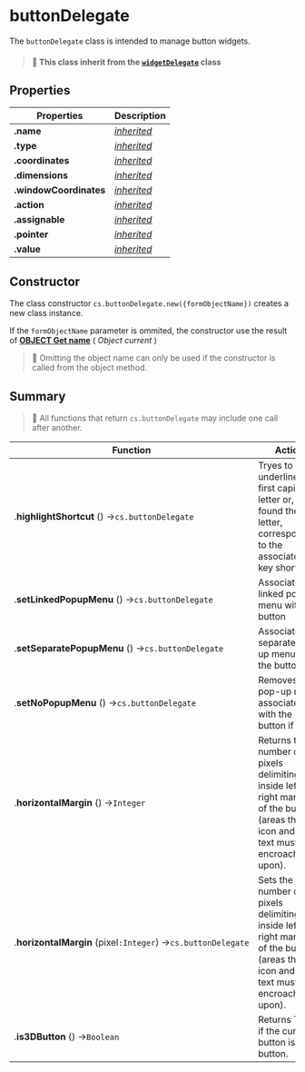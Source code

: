 # buttonDelegate

The `buttonDelegate` class is intended to manage button widgets.  

> #### 📌 This class inherit from the [`widgetDelegate`](widgetDelegate.md) class

## Properties

|Properties|Description|
|----------|-----------|
|**.name** | [*inherited*](staticDelegate.md) |
|**.type** | [*inherited*](staticDelegate.md) |
|**.coordinates** | [*inherited*](staticDelegate.md) |
|**.dimensions** | [*inherited*](staticDelegate.md) |
|**.windowCoordinates** | [*inherited*](staticDelegate.md) |
|**.action** |  [*inherited*](widgetDelegate.md) |
|**.assignable** | [*inherited*](widgetDelegate.md) |
|**.pointer** | [*inherited*](widgetDelegate.md) |
|**.value** | [*inherited*](widgetDelegate.md) |

## Constructor

The class constructor `cs.buttonDelegate.new({formObjectName})` creates a new class instance.

If the `formObjectName` parameter is ommited, the constructor use the result of **[OBJECT Get name](https://doc.4d.com/4Dv18R6/4D/18-R6/OBJECT-Get-name.301-5198296.en.html)** ( _Object current_ )

> 📌 Omitting the object name can only be used if the constructor is called from the object method.

## Summary

> 📌 All functions that return `cs.buttonDelegate` may include one call after another. 

| Function | Action |
| -------- | ------ |  
|.**highlightShortcut** () →`cs.buttonDelegate` | Tryes to underline the first capital letter or, if not found the first letter, corresponding to the associated key shortcut |
|.**setLinkedPopupMenu** () →`cs.buttonDelegate` | Associates a linked pop-up menu with the button |
|.**setSeparatePopupMenu** () →`cs.buttonDelegate` | Associates a separate pop-up menu with the button |
|.**setNoPopupMenu** () →`cs.buttonDelegate` | Removes the pop-up menu associated with the button if any |
|.**horizontalMargin** () →`Integer` | Returns the number of pixels delimiting the inside left and right margins of the button (areas that the icon and the text must not encroach upon). |
|.**horizontalMargin** (pixel`:Integer`) →`cs.buttonDelegate` | Sets the number of pixels delimiting the inside left and right margins of the button (areas that the icon and the text must not encroach upon). |
|.**is3DButton** () →`Boolean` | Returns True if the current button is a 3D button. |


